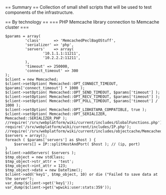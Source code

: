 == Summary ==
Collection of small shell scripts that will be used to test components of the infrastructure.

== By technology ==
=== PHP Memcache library connection to Memcache cluster ===

    $params = array(
             'class'      => 'MemcachedPeclBagOStuff',
             'serializer' => 'php',
             'servers'    => array(
                     '10.1.1.1:11211',
                     '10.2.2.2:11211',
             ),
             'timeout' => 250000,
             'connect_timeout' => 300
    );
    $client = new Memcached;
    $client->setOption( Memcached::OPT_CONNECT_TIMEOUT, $params['connect_timeout'] * 1000 );
    $client->setOption( Memcached::OPT_SEND_TIMEOUT, $params['timeout'] );
    $client->setOption( Memcached::OPT_RECV_TIMEOUT, $params['timeout'] );
    $client->setOption( Memcached::OPT_POLL_TIMEOUT, $params['timeout'] / 1000 );
    $client->setOption( Memcached::OPT_LIBKETAMA_COMPATIBLE, true );
    $client->setOption( Memcached::OPT_SERIALIZER, Memcached::SERIALIZER_PHP );
    //require('/srv/webplatform/wiki/current/includes/GlobalFunctions.php');
    require('/srv/webplatform/wiki/current/includes/IP.php');
    //require('/srv/webplatform/wiki/current/includes/objectcache/MemcachedPeclBagOStuff.php');
    $servers = array();
    foreach ( $params['servers'] as $host ) {
        $servers[] = IP::splitHostAndPort( $host ); // (ip, port)
    }
    $client->addServers( $servers );
    $tmp_object = new stdClass;
    $tmp_object->str_attr = 'test';
    $tmp_object->int_attr = 123;
    $tmp_object->date = new DateTime();
    $client->add('key1', $tmp_object, 10) or die ("Failed to save data at the server");
    var_dump($client->get('key1'));
    var_dump($client->get('wpwiki:user:stats:359'));